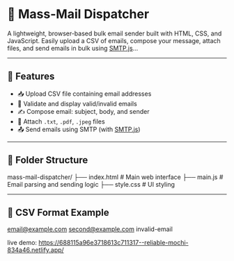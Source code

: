 # 📧 Mass-Mail Dispatcher

A lightweight, browser-based bulk email sender built with HTML, CSS, and JavaScript. Easily upload a CSV of emails, compose your message, attach files, and send emails in bulk using [SMTP.js](https://smtpjs.com/)...

---

## 🚀 Features

- 📥 Upload CSV file containing email addresses
- 📧 Validate and display valid/invalid emails
- ✍️ Compose email: subject, body, and sender
- 📎 Attach `.txt`, `.pdf`, `.jpeg` files
- 📤 Send emails using SMTP (with [SMTP.js](https://smtpjs.com/))

---

## 📂 Folder Structure
mass-mail-dispatcher/
├── index.html         # Main web interface
├── main.js            # Email parsing and sending logic
├── style.css          # UI styling

---

## 📄 CSV Format Example

email@example.com
second@example.com
invalid-email

live demo: https://688115a96e3718613c711317--reliable-mochi-834a46.netlify.app/
